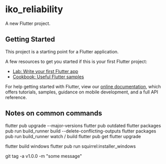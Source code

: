 # iko_reliability

A new Flutter project.

## Getting Started

This project is a starting point for a Flutter application.

A few resources to get you started if this is your first Flutter project:

- [Lab: Write your first Flutter app](https://flutter.dev/docs/get-started/codelab)
- [Cookbook: Useful Flutter samples](https://flutter.dev/docs/cookbook)

For help getting started with Flutter, view our
[online documentation](https://flutter.dev/docs), which offers tutorials,
samples, guidance on mobile development, and a full API reference.

## Notes on common commands
flutter pub upgrade --major-versions
flutter pub outdated
flutter packages pub run build_runner build --delete-conflicting-outputs
flutter packages pub run build_runner watch / build
flutter pub get
flutter upgrade

flutter build windows
flutter pub run squirrel:installer_windows

git tag -a v1.0.0 -m "some message"
